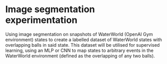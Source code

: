 # Image segmentation experimentation
Using image segmentation on snapshots of WaterWorld (OpenAI Gym environment) states to create a labelled dataset of WaterWorld states with overlapping balls in said state. This dataset will be utilised for supervised learning, using an MLP or CNN to map states to arbitrary events in the WaterWorld environment (defined as the overlapping of any two balls).
